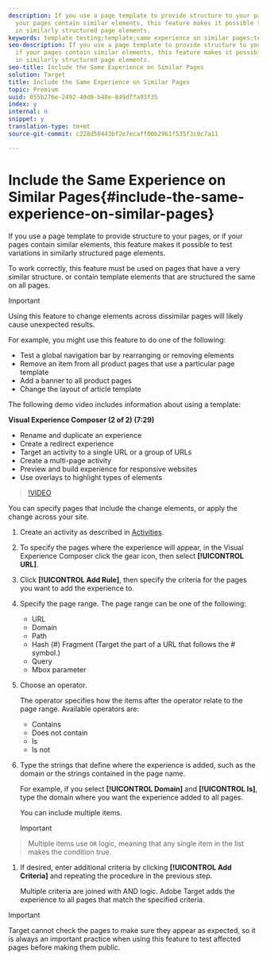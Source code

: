 ```yaml
---
description: If you use a page template to provide structure to your pages, or if
  your pages contain similar elements, this feature makes it possible to test variations
  in similarly structured page elements.
keywords: template testing;template;same experience on similar pages;template test
seo-description: If you use a page template to provide structure to your pages, or
  if your pages contain similar elements, this feature makes it possible to test variations
  in similarly structured page elements.
seo-title: Include the Same Experience on Similar Pages
solution: Target
title: Include the Same Experience on Similar Pages
topic: Premium
uuid: 055b276e-2492-40d8-b48e-849dffa93f35
index: y
internal: n
snippet: y
translation-type: tm+mt
source-git-commit: c228d50443bf2e7ecaff00b2961f535f3c0c7a11

---
```



# Include the Same Experience on Similar Pages{#include-the-same-experience-on-similar-pages}

If you use a page template to provide structure to your pages, or if your pages contain similar elements, this feature makes it possible to test variations in similarly structured page elements.

To work correctly, this feature must be used on pages that have a very similar structure. or contain template elements that are structured the same on all pages.

>[!IMPORTANT]
>
>Using this feature to change elements across dissimilar pages will likely cause unexpected results.

For example, you might use this feature to do one of the following:

* Test a global navigation bar by rearranging or removing elements
* Remove an item from all product pages that use a particular page template
* Add a banner to all product pages
* Change the layout of article template

The following demo video includes information about using a template:

**Visual Experience Composer (2 of 2) (7:29)**

* Rename and duplicate an experience
* Create a redirect experience
* Target an activity to a single URL or a group of URLs
* Create a multi-page activity
* Preview and build experience for responsive websites
* Use overlays to highlight types of elements

>[!VIDEO](https://www.youtube.com/watch?v=qwUKEp8en_k)

You can specify pages that include the change elements, or apply the change across your site.

1. Create an activity as described in [Activities](../../c-activities/c-activities.md#concept_D317A95A1AB54674BA7AB65C7985BA03).
1. To specify the pages where the experience will appear, in the Visual Experience Composer click the gear icon, then select **[!UICONTROL URL]**.
1. Click **[!UICONTROL Add Rule]**, then specify the criteria for the pages you want to add the experience to.

1. Specify the page range. The page range can be one of the following:

   * URL
   * Domain
   * Path
   * Hash (#) Fragment (Target the part of a URL that follows the # symbol.)
   * Query
   * Mbox parameter

1. Choose an operator.

   The operator specifies how the items after the operator relate to the page range. Available operators are:

   * Contains
   * Does not contain
   * Is
   * Is not

1. Type the strings that define where the experience is added, such as the domain or the strings contained in the page name.

   For example, if you select **[!UICONTROL Domain]** and **[!UICONTROL Is]**, type the domain where you want the experience added to all pages.

   You can include multiple items.

   >[!IMPORTANT]
>
>Multiple items use `OR` logic, meaning that any single item in the list makes the condition true.

1. If desired, enter additional criteria by clicking **[!UICONTROL Add Criteria]** and repeating the procedure in the previous step.

   Multiple criteria are joined with AND logic. Adobe Target adds the experience to all pages that match the specified criteria.

>[!IMPORTANT]
>
> Target cannot check the pages to make sure they appear as expected, so it is always an important practice when using this feature to test affected pages before making them public.